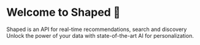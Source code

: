 # Welcome to Shaped 🚀

Shaped is an API for real-time recommendations, search and discovery Unlock the power of your data with state-of-the-art AI for personalization.
